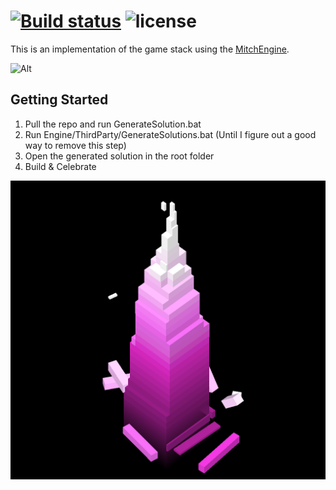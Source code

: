 [![Build status](https://github.com/wobbier/stack/actions/workflows/Windows.yml/badge.svg)](https://github.com/wobbier/stack/actions/workflows/Windows.yml)
![license](https://img.shields.io/github/license/wobbier/mitchgame.svg)
======
This is an implementation of the game stack using the [MitchEngine][1].

![Alt](https://repobeats.axiom.co/api/embed/78a99fa3d271f96d4a342c524712d18d63ec2e4f.svg "Repobeats analytics image")

Getting Started
-----------------------

1. Pull the repo and run GenerateSolution.bat
2. Run Engine/ThirdParty/GenerateSolutions.bat (Until I figure out a good way to remove this step)
3. Open the generated solution in the root folder
4. Build & Celebrate

![Progress Pic](https://raw.githubusercontent.com/wobbier/stack/master/.github/Stack.png)


[1]: https://github.com/wobbier/MitchEngine "MitchEngine Source"

